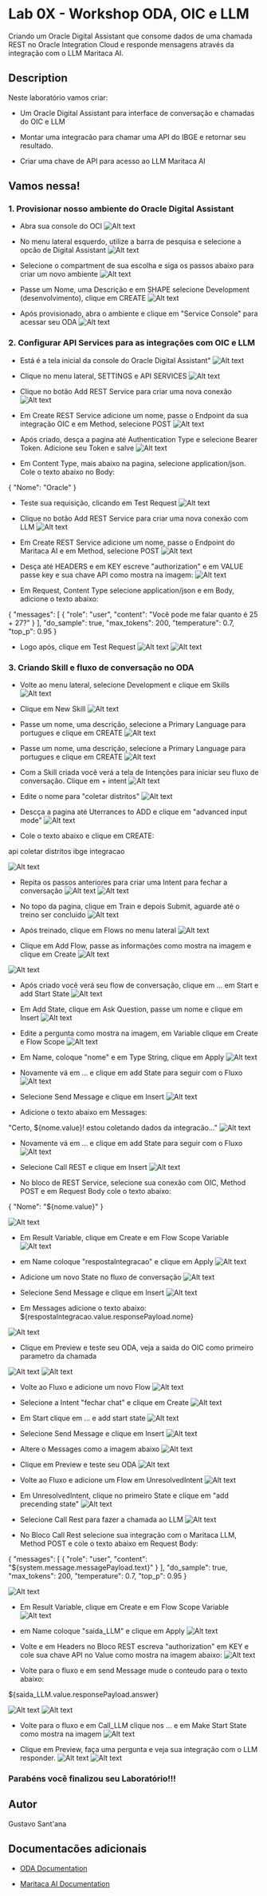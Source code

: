 # Lab 0X - Workshop ODA, OIC e LLM

Criando um Oracle Digital Assistant que consome dados de uma chamada REST no Oracle Integration Cloud e responde mensagens através da integração com o LLM Maritaca AI.

## Description

Neste laboratório vamos criar: 
- Um Oracle Digital Assistant para interface de conversação e chamadas do OIC e LLM

- Montar uma integracão para chamar uma API do IBGE e retornar seu resultado.

- Criar uma chave de API para acesso ao LLM Maritaca AI

## Vamos nessa!

### 1. Provisionar nosso ambiente do Oracle Digital Assistant

* Abra sua console do OCI
![Alt text](./1.PNG "a title")

* No menu lateral esquerdo, utilize a barra de pesquisa e selecione a opcão de Digital Assistant
![Alt text](./2.PNG "a title")

* Selecione o compartment de sua escolha e siga os passos abaixo para criar um novo ambiente
![Alt text](./3.PNG "a title")

* Passe um Nome, uma Descrição e em SHAPE selecione Development (desenvolvimento), clique em CREATE
![Alt text](./4.PNG "a title")

* Após provisionado, abra o ambiente e clique em "Service Console" para acessar seu ODA
![Alt text](./5.PNG "a title")

### 2. Configurar API Services para as integrações com OIC e LLM

* Está é a tela inicial da console do Oracle Digital Assistant"
![Alt text](./6.PNG "a title")

* Clique no menu lateral, SETTINGS e API SERVICES
![Alt text](./7.PNG "a title")

* Clique no botão Add REST Service para criar uma nova conexão
![Alt text](./8.PNG "a title")

* Em Create REST Service adicione um nome, passe o Endpoint da sua integração OIC e em Method, selecione POST
![Alt text](./9.PNG "a title")

* Após criado, desça a pagina até Authentication Type e selecione Bearer Token. Adicione seu Token e salve 
![Alt text](./10.PNG "a title")

* Em Content Type, mais abaixo na pagina, selecione application/json. Cole o texto abaixo no Body: 

{
    "Nome": "Oracle"
}

* Teste sua requisição, clicando em Test Request
![Alt text](./11.PNG "a title")

* Clique no botão Add REST Service para criar uma nova conexão com LLM
![Alt text](./13.PNG "a title")

* Em Create REST Service adicione um nome, passe o Endpoint do Maritaca AI e em Method, selecione POST
![Alt text](./14.PNG "a title")

* Desça até HEADERS e em KEY escreve "authorization" e em VALUE passe key e sua chave API como mostra na imagem:
![Alt text](./15.PNG "a title")

* Em Request, Content Type selecione application/json e em Body, adicione o texto abaixo: 

{
    "messages": [
        {
            "role": "user",
            "content": "Você pode me falar quanto é 25 + 27?"
        }
    ],
    "do_sample": true,
    "max_tokens": 200,
    "temperature": 0.7,
    "top_p": 0.95
}

* Logo após, clique em Test Request
![Alt text](./16.PNG "a title")
![Alt text](./17.PNG "a title")

### 3. Criando Skill e fluxo de conversação no ODA

* Volte ao menu lateral, selecione Development e clique em Skills
![Alt text](./18.PNG "a title")

* Clique em New Skill
![Alt text](./19.PNG "a title")

* Passe um nome, uma descrição, selecione a Primary Language para portugues e clique em CREATE
![Alt text](./20.PNG "a title")

* Passe um nome, uma descrição, selecione a Primary Language para portugues e clique em CREATE
![Alt text](./20.PNG "a title")

* Com a Skill criada você verá a tela de Intenções para iniciar seu fluxo de conversação. Clique em + intent
![Alt text](./21.PNG "a title")

* Edite o nome para "coletar distritos"
![Alt text](./22.PNG "a title")

* Descça a pagina até Uterrances to ADD e clique em "advanced input mode"
![Alt text](./23.PNG "a title")

* Cole o texto abaixo e clique em CREATE: 

api
coletar
distritos
ibge
integracao

![Alt text](./24.PNG "a title")

* Repita os passos anteriores para criar uma Intent para fechar a conversação
![Alt text](./25.PNG "a title")
![Alt text](./26.PNG "a title")

* No topo da pagina, clique em Train e depois Submit, aguarde até o treino ser concluido
![Alt text](./27.PNG "a title")

* Após treinado, clique em Flows no menu lateral
![Alt text](./28.PNG "a title")

* Clique em Add Flow, passe as informações como mostra na imagem e clique em Create
![Alt text](./29.PNG "a title")

![Alt text](./30.PNG "a title")

* Após criado você verá seu flow de conversação, clique em ... em Start e add Start State
![Alt text](./31.PNG "a title")

* Em Add State, clique em Ask Question, passe um nome e clique em Insert
![Alt text](./32.PNG "a title")

* Edite a pergunta como mostra na imagem, em Variable clique em Create e Flow Scope
![Alt text](./33.PNG "a title")

* Em Name, coloque "nome" e em Type String, clique em Apply
![Alt text](./34.PNG "a title")

* Novamente vá em ... e clique em add State para seguir com o Fluxo
![Alt text](./35.PNG "a title")

* Selecione Send Message e clique em Insert
![Alt text](./35.PNG "a title")

*  Adicione o texto abaixo em Messages:

"Certo, ${nome.value}! estou coletando dados da integracão..."
![Alt text](./37.PNG "a title")

* Novamente vá em ... e clique em add State para seguir com o Fluxo
![Alt text](./38.PNG "a title")

* Selecione Call REST e clique em Insert
![Alt text](./39.PNG "a title")

* No bloco de REST Service, selecione sua conexão com OIC, Method POST e em Request Body cole o texto abaixo: 

{
    "Nome": "${nome.value}"
}

![Alt text](./40.PNG "a title")

* Em Result Variable, clique em Create e em Flow Scope Variable
![Alt text](./41.PNG "a title")

* em Name coloque "respostaIntegracao" e clique em Apply
![Alt text](./42.PNG "a title")

* Adicione um novo State no fluxo de conversação
![Alt text](./43.PNG "a title")

* Selecione Send Message e clique em Insert
![Alt text](./44.PNG "a title")

* Em Messages adicione o texto abaixo:
${respostaIntegracao.value.responsePayload.nome}

![Alt text](./45.PNG "a title")


* Clique em Preview e teste seu ODA, veja a saida do OIC como primeiro parametro da chamada

![Alt text](./46.PNG "a title")
![Alt text](./47.PNG "a title")

* Volte ao Fluxo e adicione um novo Flow
![Alt text](./48.PNG "a title")

* Selecione a Intent "fechar chat" e clique em Create
![Alt text](./49.PNG "a title")

* Em Start clique em ... e add start state
![Alt text](./50.PNG "a title")

* Selecione Send Message e clique em Insert
![Alt text](./51.PNG "a title")

* Altere o Messages como a imagem abaixo
![Alt text](./52.PNG "a title")

* Clique em Preview e teste seu ODA
![Alt text](./53.PNG "a title")

* Volte ao Fluxo e adicione um Flow em UnresolvedIntent
![Alt text](./54.PNG "a title")


* Em UnresolvedIntent, clique no primeiro State e clique em "add precending state"
![Alt text](./55.PNG "a title")

* Selecione Call Rest para fazer a chamada ao LLM
![Alt text](./56.PNG "a title")

* No Bloco Call Rest selecione sua integração com o Maritaca LLM, Method POST e cole o texto abaixo em Request Body: 

{
    "messages": [
        {
            "role": "user",
            "content": "${system.message.messagePayload.text}"
        }
    ],
    "do_sample": true,
    "max_tokens": 200,
    "temperature": 0.7,
    "top_p": 0.95
}

![Alt text](./57.PNG "a title")

* Em Result Variable, clique em Create e em Flow Scope Variable
![Alt text](./58.PNG "a title")

* em Name coloque "saida_LLM" e clique em Apply
![Alt text](./59.PNG "a title")

* Volte e em Headers no Bloco REST escreva "authorization" em KEY e cole sua chave API no Value como mostra na imagem abaixo: 
![Alt text](./60.PNG "a title")

* Volte para o fluxo e em send Message mude o conteudo para o texto abaixo: 

${saida_LLM.value.responsePayload.answer}

![Alt text](./61.PNG "a title")
![Alt text](./62.PNG "a title")

* Volte para o fluxo e em Call_LLM clique nos ... e em Make Start State como mostra na imagem
![Alt text](./63.PNG "a title")


* Clique em Preview, faça uma pergunta e veja sua integração com o LLM responder.
![Alt text](./64.PNG "a title")
![Alt text](./65.PNG "a title")

### Parabéns você finalizou seu Laboratório!!! 

## Autor

Gustavo Sant'ana

## Documentacões adicionais

* [ODA Documentation](https://docs.oracle.com/en/cloud/paas/digital-assistant/)

* [Maritaca AI Documentation](https://chat.maritaca.ai/)
